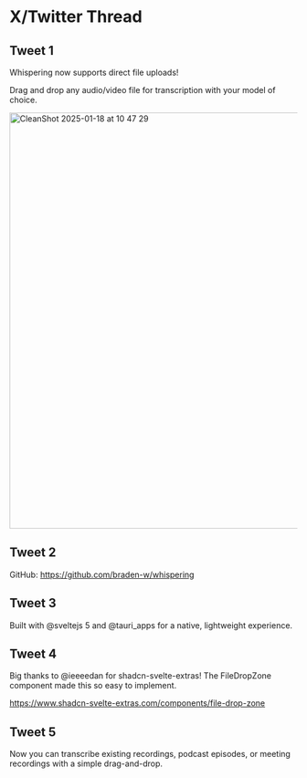 # X/Twitter Thread

## Tweet 1

Whispering now supports direct file uploads!

Drag and drop any audio/video file for transcription with your model of choice.

<img width="599" height="729" alt="CleanShot 2025-01-18 at 10 47 29" src="https://github.com/user-attachments/assets/51c6e464-acfe-4fb3-8a51-3dfc324f8253" />

## Tweet 2

GitHub: https://github.com/braden-w/whispering

## Tweet 3

Built with @sveltejs 5 and @tauri_apps for a native, lightweight experience.

## Tweet 4

Big thanks to @ieeeedan for shadcn-svelte-extras! The FileDropZone component made this so easy to implement.

https://www.shadcn-svelte-extras.com/components/file-drop-zone

## Tweet 5

Now you can transcribe existing recordings, podcast episodes, or meeting recordings with a simple drag-and-drop.